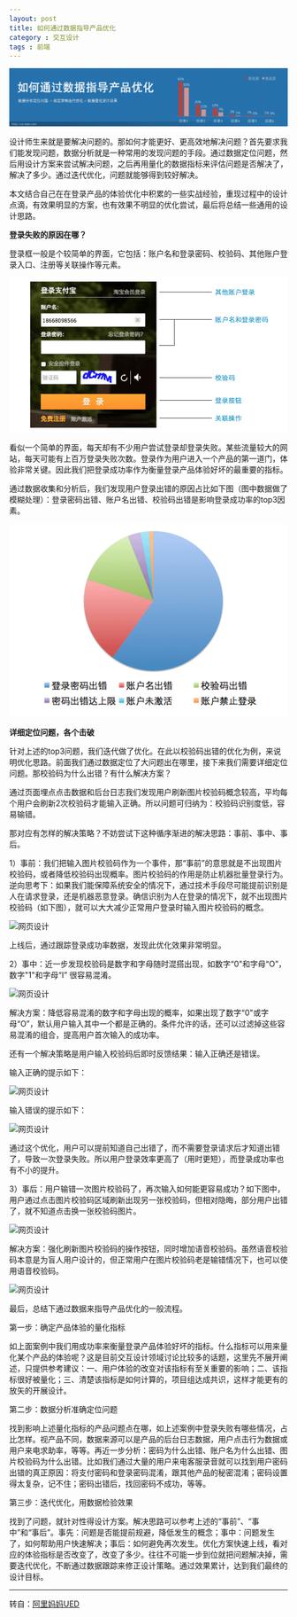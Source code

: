 ```yaml
---
layout: post
title: 如何通过数据指导产品优化
category : 交互设计 
tags : 前端
---
```



![网页设计](/blog-assets/2013-10-13/1.png)

设计师生来就是要解决问题的。那如何才能更好、更高效地解决问题？首先要求我们能发现问题，数据分析就是一种常用的发现问题的手段。通过数据定位问题，然后用设计方案来尝试解决问题，之后再用量化的数据指标来评估问题是否解决了，解决了多少。通过迭代优化，问题就能够得到较好解决。

本文结合自己在在登录产品的体验优化中积累的一些实战经验，重现过程中的设计点滴，有效果明显的方案，也有效果不明显的优化尝试，最后将总结一些通用的设计思路。

**登录失败的原因在哪？**

登录框一般是个较简单的界面，它包括：账户名和登录密码、校验码、其他账户登录入口、注册等关联操作等元素。

![网页设计](/blog-assets/2013-10-13/2.png)

看似一个简单的界面，每天却有不少用户尝试登录却登录失败。某些流量较大的网站，每天可能有上百万登录失败次数。登录作为用户进入一个产品的第一道门，体验非常关键。因此我们把登录成功率作为衡量登录产品体验好坏的最重要的指标。

通过数据收集和分析后，我们发现用户登录出错的原因占比如下图（图中数据做了模糊处理）：登录密码出错、账户名出错、校验码出错是影响登录成功率的top3因素。

![网页设计](/blog-assets/2013-10-13/3.png)

**详细定位问题，各个击破**

针对上述的top3问题，我们迭代做了优化。在此以校验码出错的优化为例，来说明优化思路。前面我们通过数据定位了大问题出在哪里，接下来我们需要详细定位问题。那校验码为什么出错？有什么解决方案？

通过页面埋点点击数据和后台日志我们发现用户刷新图片校验码概念较高，平均每个用户会刷新2次校验码才能输入正确。所以问题可归纳为：校验码识别度低，容易输错。

 

那对应有怎样的解决策略？不妨尝试下这种循序渐进的解决思路：事前、事中、事后。

 1）事前：我们把输入图片校验码作为一个事件，那“事前”的意思就是不出现图片校验码，或者降低校验码出现概率。图片校验码的作用是防止机器批量登录行为。逆向思考下：如果我们能保障系统安全的情况下，通过技术手段尽可能提前识别是人在请求登录，还是机器恶意登录。确信识别为人在登录的情况下，就不出现图片校验码（如下图），就可以大大减少正常用户登录时输入图片校验码的概念。

![网页设计](/blog-assets/2013-10-13/4.jpg)

上线后，通过跟踪登录成功率数据，发现此优化效果非常明显。



2）事中：近一步发现校验码是数字和字母随时混搭出现，如数字“0"和字母“O”，数字"1"和字母“I” 很容易混淆。

![网页设计](/blog-assets/2013-10-13/5.jpg)

解决方案：降低容易混淆的数字和字母出现的概率，如果出现了数字“0"或字母“O”，默认用户输入其中一个都是正确的。条件允许的话，还可以过滤掉这些容易混淆的组合，提高用户首次输入的成功率。

还有一个解决策略是用户输入校验码后即时反馈结果：输入正确还是错误。

输入正确的提示如下：

![网页设计](/blog-assets/2013-10-13/6.jpg)

输入错误的提示如下：

![网页设计](/blog-assets/2013-10-13/7.jpg)

通过这个优化，用户可以提前知道自己出错了，而不需要登录请求后才知道出错了，导致一次登录失败。所以用户登录效率更高了（用时更短），而登录成功率也有不小的提升。

3）事后：用户输错一次图片校验码了，再次输入如何能更容易成功？如下图中，用户通过点击图片校验码区域刷新出现另一张校验码，但相对隐晦，部分用户出错了，就不知道点击换一张校验码图片。

![网页设计](/blog-assets/2013-10-13/8.jpg)

解决方案：强化刷新图片校验码的操作按钮，同时增加语音校验码。虽然语音校验码本意是为盲人用户设计的，但正常用户在图片校验码老是输错情况下，也可以使用语音校验码。


![网页设计](/blog-assets/2013-10-13/9.jpg)
  

最后，总结下通过数据来指导产品优化的一般流程。

第一步：确定产品体验的量化指标

如上面案例中我们用成功率来衡量登录产品体验好坏的指标。什么指标可以用来量化某个产品的体验呢？这是目前交互设计领域讨论比较多的话题，这里先不展开阐述，只提供参考建议：一、用户体验的改变对该指标有至关重要的影响；二、该指标很好被量化；三、清楚该指标是如何计算的，项目组达成共识，这样才能更有的放矢的开展设计。

 

第二步：数据分析准确定位问题

找到影响上述量化指标的产品问题点在哪，如上述案例中登录失败有哪些情况，占比怎样。视产品不同，数据来源可以是产品的后台日志数据，用户点击行为数据或用户来电求助率，等等。再近一步分析：密码为什么出错、账户名为什么出错、图片校验码为什么出错。比如我们通过大量的用户来电客服录音就可以找到用户密码出错的真正原因：将支付密码和登录密码混淆，跟其他产品的秘密混淆；密码设置得太复杂，记不住；密码出错后，找回密码不成功，等等。

 

第三步：迭代优化，用数据检验效果

找到了问题，就针对性得设计方案。解决思路可以参考上述的“事前”、“事中”和“事后”。事先：问题是否能提前规避，降低发生的概念；事中：问题发生了，如何帮助用户快速解决；事后：如何避免再次发生。优化方案快速上线，看对应的体验指标是否改变了，改变了多少。往往不可能一步到位就把问题解决掉，需要迭代优化，不断通过数据跟踪来修正设计策略。通过效果累计，达到我们最终的设计目标。

***
转自：[阿里妈妈UED](http://ux.etao.com/posts/818)